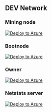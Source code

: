 ## DEV Network
### Mining node

[![Deploy to Azure](http://azuredeploy.net/deploybutton.png)](https://portal.azure.com/#create/Microsoft.Template/uri/https%3A%2F%2Fraw.githubusercontent.com%2Frstormsf%2Fdeployment-azure%2Froman_test%2Fnodes%2Fmining-node%2Ftemplate.json)

### Bootnode

[![Deploy to Azure](http://azuredeploy.net/deploybutton.png)](https://portal.azure.com/#create/Microsoft.Template/uri/https%3A%2F%2Fraw.githubusercontent.com%2Frstormsf%2Fdeployment-azure%2Froman_test%2Fnodes%2Fbootnode%2Ftemplate.json)

### Owner

[![Deploy to Azure](http://azuredeploy.net/deploybutton.png)](https://portal.azure.com/#create/Microsoft.Template/uri/https%3A%2F%2Fraw.githubusercontent.com%2Frstormsf%2Fdeployment-azure%2Froman_test%2Fnodes%2Fowner%2Ftemplate.json)

### Netstats server

[![Deploy to Azure](http://azuredeploy.net/deploybutton.png)](https://portal.azure.com/#create/Microsoft.Template/uri/https%3A%2F%2Fraw.githubusercontent.com%2Frstormsf%2Fdeployment-azure%2Froman_test%2Fnodes%2Fnetstats-server%2Ftemplate.json)
